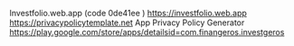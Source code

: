 Investfolio.web.app (code 0de41ee )
https://investfolio.web.app
https://privacypolicytemplate.net 
App Privacy Policy Generator
https://play.google.com/store/apps/detailsid=com.finangeros.investgeros
